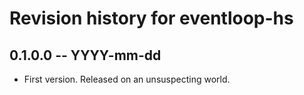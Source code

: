 # Revision history for eventloop-hs

## 0.1.0.0 -- YYYY-mm-dd

* First version. Released on an unsuspecting world.
